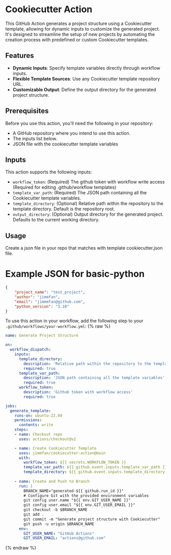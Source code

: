 # Cookiecutter Action

This GitHub Action generates a project structure using a Cookiecutter template, allowing for dynamic inputs to customize the generated project. It's designed to streamline the setup of new projects by automating the creation process with predefined or custom Cookiecutter templates.

## Features

- **Dynamic Inputs**: Specify template variables directly through workflow inputs.
- **Flexible Template Sources**: Use any Cookiecutter template repository URL.
- **Customizable Output**: Define the output directory for the generated project structure.

## Prerequisites

Before you use this action, you'll need the following in your repository:
- A GitHub repository where you intend to use this action.
- The inputs list below.
- JSON file with the cookiecutter template variables

## Inputs

This action supports the following inputs:
- `workflow_token`: (Required) The github token with workflow write access (Required for editing .github/workflow templates)
- `template_var_path`: (Required) The JSON path containing all the Cookiecutter template variables.
- `template_directory`: (Optional) Relative path within the repository to the template directory. Default is the repository root.
- `output_directory`: (Optional) Output directory for the generated project. Defaults to the current working directory.

## Usage
Create a json file in your repo that matches with template cookiecutter.json file.  

# Example JSON for basic-python
```json
{   
    "project_name": "test_project",
    "author": "jimmfan",
    "email": "jimmmfan@github.com",
    "python_version": "3.10"
}
```

To use this action in your workflow, add the following step to your `.github/workflows/your-workflow.yml`:
{% raw %}
```yaml
name: Generate Project Structure

on:
  workflow_dispatch:
    inputs:
      template_directory:
        description: 'Relative path within the repository to the template directory'
        required: true    
      template_var_path:
        description: 'JSON path containing all the template variables'
        required: true
      workflow_token:
        description: 'Github token with workflow access'
        required: true

jobs:
  generate_template:
    runs-on: ubuntu-22.04
    permissions:
      contents: write
    steps:
    - name: Checkout repo
      uses: actions/checkout@v2

    - name: Create Cookiecutter Template
      uses: jimmfan/cookiecutter-action@main
      with:
        workflow_token: ${{ secrets.WORKFLOW_TOKEN }}
        template_var_path: ${{ github.event.inputs.template_var_path }}
        template_directory: ${{ github.event.inputs.template_directory }}
        
    - name: Create and Push to Branch
      run: |
        BRANCH_NAME="generated-${{ github.run_id }}"
        # Configure Git with the provided environment variables
        git config user.name "${{ env.GIT_USER_NAME }}"
        git config user.email "${{ env.GIT_USER_EMAIL }}"
        git checkout -b $BRANCH_NAME
        git add .
        git commit -m "Generate project structure with Cookiecutter"
        git push -u origin $BRANCH_NAME
      env:
        GIT_USER_NAME: "GitHub Actions"
        GIT_USER_EMAIL: "actions@github.com"
```
{% endraw %}        